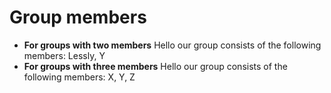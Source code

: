 # Group members

* **For groups with two members** Hello our group consists of the following members: Lessly, Y
* **For groups with three members** Hello our group consists of the following members: X, Y, Z
